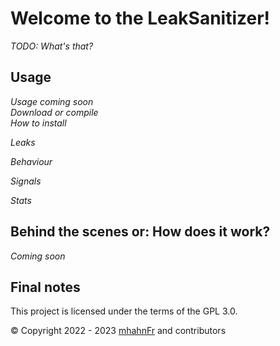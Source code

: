 # Welcome to the LeakSanitizer!
_TODO: What's that?_

## Usage
_Usage coming soon_  
_Download or compile_  
_How to install_

_Leaks_

_Behaviour_

_Signals_

_Stats_

## Behind the scenes or: How does it work?
_Coming soon_

## Final notes
This project is licensed under the terms of the GPL 3.0.

© Copyright 2022 - 2023 [mhahnFr][1] and contributors

[1]: https://github.com/mhahnFr
